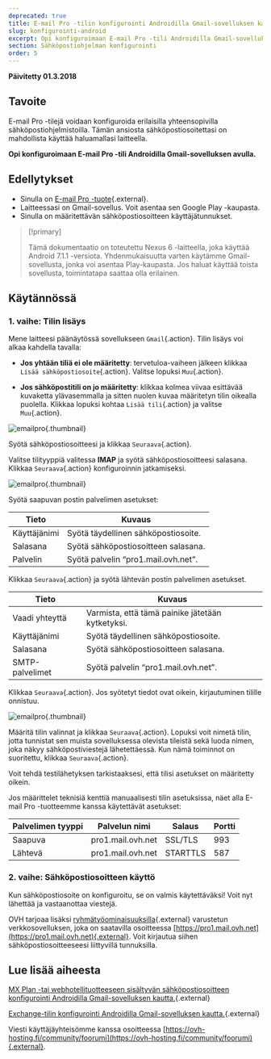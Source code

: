 ```yaml
---
deprecated: true
title: E-mail Pro -tilin konfigurointi Androidilla Gmail-sovelluksen kautta
slug: konfigurointi-android
excerpt: Opi konfiguroimaan E-mail Pro -tili Androidilla Gmail-sovelluksen avulla
section: Sähköpostiohjelman konfigurointi
order: 5
---
```


**Päivitetty 01.3.2018**

## Tavoite

E-mail Pro -tilejä voidaan konfiguroida erilaisilla yhteensopivilla sähköpostiohjelmistoilla. Tämän ansiosta sähköpostiosoitettasi on mahdollista käyttää haluamallasi laitteella.

**Opi konfiguroimaan E-mail Pro -tili Androidilla Gmail-sovelluksen avulla.**

## Edellytykset

- Sinulla on [E-mail Pro -tuote](https://www.ovh-hosting.fi/sahkopostit/email-pro/){.external}.
- Laitteessasi on Gmail-sovellus. Voit asentaa sen Google Play -kaupasta.
- Sinulla on määritettävän sähköpostiosoitteen käyttäjätunnukset.

> [!primary]
>
> Tämä dokumentaatio on toteutettu Nexus 6 -laitteella, joka käyttää Android 7.1.1 -versiota. Yhdenmukaisuutta varten käytämme Gmail-sovellusta, jonka voi asentaa Play-kaupasta. Jos haluat käyttää toista sovellusta, toimintatapa saattaa olla erilainen.
>

## Käytännössä

### 1. vaihe: Tilin lisäys

Mene laitteesi päänäytössä sovellukseen `Gmail`{.action}. Tilin lisäys voi alkaa kahdella tavalla:

- **Jos yhtään tiliä ei ole määritetty**: tervetuloa-vaiheen jälkeen klikkaa `Lisää sähköpostiosoite`{.action}. Valitse lopuksi `Muu`{.action}. 

- **Jos sähköpostitili on jo määritetty**: klikkaa kolmea viivaa esittävää kuvaketta ylävasemmalla ja sitten nuolen kuvaa määritetyn tilin oikealla puolella. Klikkaa lopuksi kohtaa `Lisää tili`{.action} ja valitse `Muu`{.action}. 

![emailpro](images/configuration-email-pro-gmail-application-android-step1.png){.thumbnail}

Syötä sähköpostiosoitteesi ja klikkaa `Seuraava`{.action}.

Valitse tilityyppiä valitessa **IMAP** ja syötä sähköpostiosoitteesi salasana. Klikkaa `Seuraava`{.action} konfiguroinnin jatkamiseksi.

![emailpro](images/configuration-email-pro-gmail-application-android-step2.png){.thumbnail}

Syötä saapuvan postin palvelimen asetukset:

|Tieto|Kuvaus| 
|---|---| 
|Käyttäjänimi|Syötä täydellinen sähköpostiosoite.|  
|Salasana|Syötä sähköpostiosoitteen salasana.|
|Palvelin|Syötä palvelin “pro1.mail.ovh.net”.|

Klikkaa `Seuraava`{.action} ja syötä lähtevän postin palvelimen asetukset.

|Tieto|Kuvaus| 
|---|---| 
|Vaadi yhteyttä|Varmista, että tämä painike jätetään kytketyksi.|
|Käyttäjänimi|Syötä täydellinen sähköpostiosoite.|  
|Salasana|Syötä sähköpostiosoitteen salasana.|
|SMTP-palvelimet|Syötä palvelin “pro1.mail.ovh.net”.|

Klikkaa `Seuraava`{.action}. Jos syötetyt tiedot ovat oikein, kirjautuminen tilille onnistuu.

![emailpro](images/configuration-email-pro-gmail-application-android-step3.png){.thumbnail}

Määritä tilin valinnat ja klikkaa `Seuraava`{.action}. Lopuksi voit nimetä tilin, jotta tunnistat sen muista sovelluksessa olevista tileistä sekä luoda nimen, joka näkyy sähköpostiviestejä lähetettäessä. Kun nämä toiminnot on suoritettu, klikkaa `Seuraava`{.action}.

Voit tehdä testilähetyksen tarkistaaksesi, että tilisi asetukset on määritetty oikein.

Jos määrittelet teknisiä kenttiä manuaalisesti tilin asetuksissa, näet alla E-mail Pro -tuotteemme kanssa käytettävät asetukset:

|Palvelimen tyyppi|Palvelun nimi|Salaus|Portti|
|---|---|---|---|
|Saapuva|pro1.mail.ovh.net|SSL/TLS|993|
|Lähtevä|pro1.mail.ovh.net|STARTTLS|587|

### 2. vaihe: Sähköpostiosoitteen käyttö

Kun sähköpostiosoite on konfiguroitu, se on valmis käytettäväksi! Voit nyt lähettää ja vastaanottaa viestejä.

OVH tarjoaa lisäksi [ryhmätyöominaisuuksilla](https://www.ovh-hosting.fi/sahkopostit/){.external} varustetun verkkosovelluksen, joka on saatavilla osoitteessa [https://pro1.mail.ovh.net](https://pro1.mail.ovh.net){.external}. Voit kirjautua siihen sähköpostiosoitteeseesi liittyvillä tunnuksilla.

## Lue lisää aiheesta

[MX Plan -tai webhotellituotteeseen sisältyvän sähköpostiosoitteen konfigurointi Androidilla Gmail-sovelluksen kautta.](https://docs.ovh.com/fi/emails/konfigurointi-android/){.external}

[Exchange-tilin konfigurointi Androidilla Gmail-sovelluksen kautta.](https://docs.ovh.com/fi/microsoft-collaborative-solutions/exchange_2013_android-maarittely/){.external}

Viesti käyttäjäyhteisömme kanssa osoitteessa [https://ovh-hosting.fi/community/foorumi](https://ovh-hosting.fi/community/foorumi){.external}.